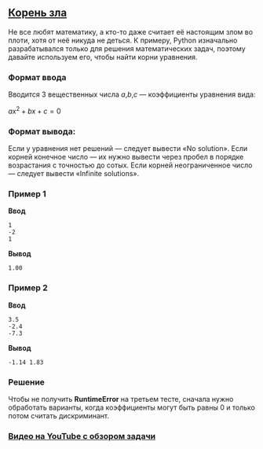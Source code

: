## [Корень зла](../../../solutions/2.2/22_q.py)

Не все любят математику, а кто-то даже считает её настоящим злом во плоти, хотя от неё никуда не деться. К примеру, Python изначально разрабатывался только для решения математических задач, поэтому давайте используем его, чтобы найти корни уравнения.

### Формат ввода

Вводится 3 вещественных числа $a$,$b$,$c$ — коэффициенты уравнения вида:

$ax^2+bx+c=0$

### Формат вывода:

Если у уравнения нет решений — следует вывести «No solution».
Если корней конечное число — их нужно вывести через пробел в порядке возрастания с точностью до сотых.
Если корней неограниченное число — следует вывести «Infinite solutions».

### Пример 1

**Ввод**
```plaintext
1
-2
1
```

**Вывод**
```plaintext
1.00
```

### Пример 2

**Ввод**
```plaintext
3.5
-2.4
-7.3
```

**Вывод**
```plaintext
-1.14 1.83
```

### Решение

Чтобы не получить **RuntimeError** на третьем тесте, сначала нужно обработать варианты, когда коэффициенты могут быть равны 0 и только потом считать дискриминант.

### [Видео на YouTube с обзором задачи](https://www.youtube.com/live/c67zB3FWLOs?si=Ee1N3AhF2CB9n4J4&t=2250)